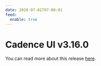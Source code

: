 ```yaml
---
date: 2020-07-01T07:00:01
feed:
  enable: true
---
```


# Cadence UI v3.16.0
You can read more about this release [here](https://github.com/uber/cadence-web/releases/tag/untagged-857dc8c38169532ab9ba).
